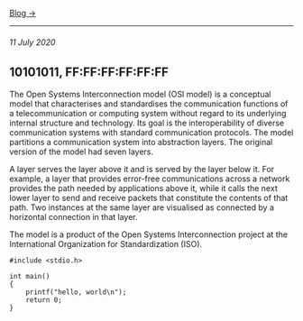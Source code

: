[Blog →](blog.md)

---

###### 11 July 2020
## 10101011, FF:FF:FF:FF:FF:FF

The Open Systems Interconnection model (OSI model) is a conceptual model that characterises and standardises the communication functions of a telecommunication or computing system without regard to its underlying internal structure and technology. Its goal is the interoperability of diverse communication systems with standard communication protocols. The model partitions a communication system into abstraction layers. The original version of the model had seven layers.

A layer serves the layer above it and is served by the layer below it. For example, a layer that provides error-free communications across a network provides the path needed by applications above it, while it calls the next lower layer to send and receive packets that constitute the contents of that path. Two instances at the same layer are visualised as connected by a horizontal connection in that layer.

The model is a product of the Open Systems Interconnection project at the International Organization for Standardization (ISO).

```
#include <stdio.h>

int main()
{
	printf("hello, world\n");
	return 0;
}
```
